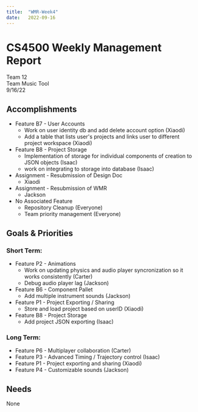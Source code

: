 ```yaml
---
title:  "WMR-Week4"
date:   2022-09-16
---
```

# CS4500 Weekly Management Report

Team 12 \
Team Music Tool \
9/16/22

## Accomplishments

- Feature B7 - User Accounts
  - Work on user identity db and add delete account option (Xiaodi)
  - Add a table that lists user's projects and links user to different project workspace (Xiaodi)
- Feature B8 - Project Storage
  - Implementation of storage for individual components of creation to JSON objects (Isaac)
  - work on integrating to storage into database  (Isaac)
- Assignment - Resubmission of Design Doc
  - Xiaodi
- Assignment - Resubmission of WMR
  - Jackson
- No Associated Feature
  - Repository Cleanup (Everyone)
  - Team priority management (Everyone)

## Goals & Priorities

### Short Term:
- Feature P2 - Animations
  - Work on updating physics and audio player syncronization so it works consistently (Carter)
  - Debug audio player lag (Jackson)
- Feature B6 - Component Pallet
  - Add multiple instrument sounds (Jackson)
- Feature P1 - Project Exporting / Sharing 
  - Store and load project based on userID (Xiaodi)
- Feature B8 - Project Storage
  - Add project JSON exporting (Isaac)

### Long Term:
  - Feature P6 - Multiplayer collaboration (Carter)
  - Feature P3 - Advanced Timing / Trajectory control (Isaac)
  - Feature P1 - Project exporting and sharing (Xiaodi)
  - Feature P4 - Customizable sounds (Jackson)

## Needs

None
